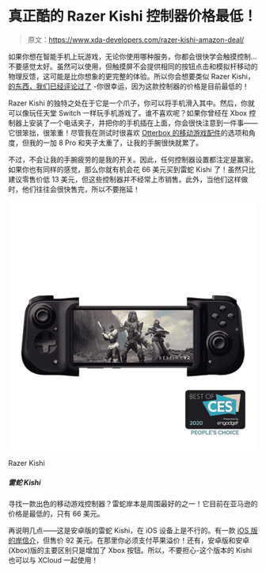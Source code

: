 # 真正酷的 Razer Kishi 控制器价格最低！

> 原文：<https://www.xda-developers.com/razer-kishi-amazon-deal/>

如果你想在智能手机上玩游戏，无论你使用哪种服务，你都会很快学会触摸控制...不要感觉太好。虽然可以使用，但触摸屏不会提供相同的按钮点击和模拟杆移动的物理反馈，这可能是比你想象的更完整的体验。所以你会想要类似 Razer Kishi，[的东西，我们已经评论过了](https://www.xda-developers.com/razer-kishi-review-google-stadia-nvidia-geforce-now-steam-link-emulators/) -你很幸运，因为这款控制器的价格是目前最低的！

Razer Kishi 的独特之处在于它是一个爪子，你可以将手机滑入其中。然后，你就可以像玩任天堂 Switch 一样玩手机游戏了。谁不喜欢呢？如果你曾经在 Xbox 控制器上安装了一个电话夹子，并把你的手机插在上面，你会很快注意到一件事——它很笨拙，很笨重！尽管我在测试时很喜欢 [Otterbox 的移动游戏配件](https://www.xda-developers.com/otterbox-gaming-xbox-mobile-lineup/)的选项和角度，但我的一加 8 Pro 和夹子太重了，让我的手腕很快就累了。

不过，不会让我的手腕疲劳的是我的开关。因此，任何控制器设置都注定是赢家。如果你也有同样的感觉，那么你就有机会花 66 美元买到雷蛇 Kishi 了！虽然只比建议零售价低 13 美元，但这些控制器并不经常上市销售。此外，当他们这样做时，他们往往会很快售完，所以不要拖延！

 <picture>![The Razer Kishi's Switch-like form factor makes it ideal for mobile gamers who want to be able to clearly see the action as they play and move forward.](img/56c16169f94fbfbe36684b4047d54160.png)</picture> 

Razer Kishi

##### 雷蛇 Kishi

寻找一款出色的移动游戏控制器？雷蛇岸本是周围最好的之一！它目前在亚马逊的价格是最低的，只有 66 美元。

再说明几点——这是安卓版的雷蛇 Kishi，在 iOS 设备上是不行的。有一款 [iOS 版的岸信介](https://www.amazon.com/dp/B08FFPKRYW?tag=xda-4lclh9o-20&ascsubtag=UUxdaUeUpU764&asc_refurl=https%3A%2F%2Fwww.xda-developers.com%2Frazer-kishi-amazon-deal%2F&asc_campaign=Short-Term)，但售价 92 美元。在那里你必须支付苹果溢价！还有，安卓版和安卓(Xbox)版的主要区别只是增加了 Xbox 按钮。所以，不要担心-这个版本的 Kishi 也可以与 XCloud 一起使用！